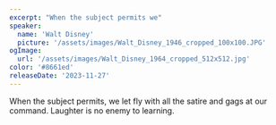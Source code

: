 ```yaml
---
excerpt: "When the subject permits we"
speaker:
  name: 'Walt Disney'
  picture: '/assets/images/Walt_Disney_1946_cropped_100x100.JPG'
ogImage:
  url: '/assets/images/Walt_Disney_1964_cropped_512x512.jpg'
color: '#8661ed'
releaseDate: '2023-11-27'
---
```

When the subject permits, we let fly with all the satire and gags at our command. Laughter is no enemy to learning.
